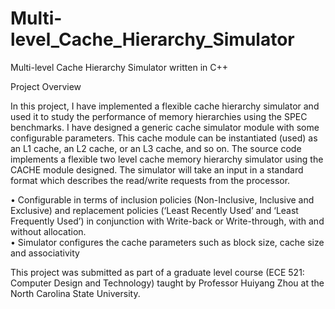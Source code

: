 # Multi-level_Cache_Hierarchy_Simulator
Multi-level Cache Hierarchy Simulator written in C++

Project Overview 

In this project, I have implemented a flexible cache hierarchy simulator and used it to study 
the performance of memory hierarchies using the SPEC benchmarks. I have designed a generic 
cache simulator module with some configurable parameters. This cache module can be instantiated 
(used) as an L1 cache, an L2 cache, or an L3 cache, and so on. The source code implements a 
flexible two level cache memory hierarchy simulator using the CACHE module designed. The 
simulator will take an input in a standard format which describes the read/write requests 
from the processor.

•	Configurable in terms of inclusion policies (Non-Inclusive, Inclusive and Exclusive) and replacement policies (‘Least Recently Used’ and ‘Least Frequently Used’) in conjunction with Write-back or Write-through, with and without allocation.  
•	Simulator configures the cache parameters such as block size, cache size and associativity

This project was submitted as part of a graduate level course (ECE 521: Computer Design and Technology)
taught by Professor Huiyang Zhou at the North Carolina State University.
